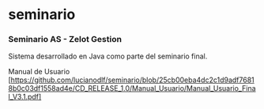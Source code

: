 # seminario
### Seminario AS - Zelot Gestion

Sistema desarrollado en Java como parte del seminario final.

Manual de Usuario [https://github.com/lucianodlf/seminario/blob/25cb00eba4dc2c1d9adf76818b0c03df1558ad4e/CD_RELEASE_1.0/Manual_Usuario/Manual_Usuario_Final_V3.1.pdf]
